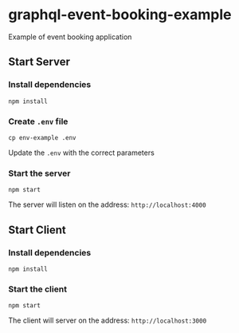 # graphql-event-booking-example
Example of event booking application

## Start Server

### Install dependencies
```
npm install
```

### Create `.env` file

```
cp env-example .env
```

Update the `.env` with the correct parameters

### Start the server

```
npm start
```
The server will listen on the address: `http://localhost:4000`
## Start Client

### Install dependencies
```
npm install
```

### Start the client
```
npm start
```
The client will server on the address: `http://localhost:3000`